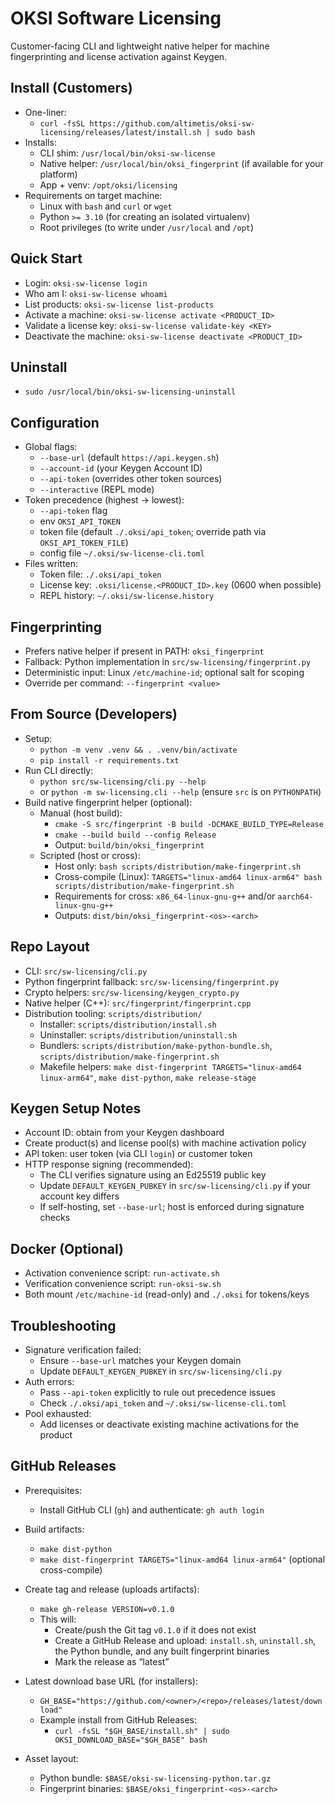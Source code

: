# OKSI Software Licensing

Customer-facing CLI and lightweight native helper for machine fingerprinting and license activation against Keygen.

## Install (Customers)

- One-liner:
  - `curl -fsSL https://github.com/altimetis/oksi-sw-licensing/releases/latest/install.sh | sudo bash`
- Installs:
  - CLI shim: `/usr/local/bin/oksi-sw-license`
  - Native helper: `/usr/local/bin/oksi_fingerprint` (if available for your platform)
  - App + venv: `/opt/oksi/licensing`
- Requirements on target machine:
  - Linux with `bash` and `curl` or `wget`
  - Python `>= 3.10` (for creating an isolated virtualenv)
  - Root privileges (to write under `/usr/local` and `/opt`)

## Quick Start

- Login: `oksi-sw-license login`
- Who am I: `oksi-sw-license whoami`
- List products: `oksi-sw-license list-products`
- Activate a machine: `oksi-sw-license activate <PRODUCT_ID>`
- Validate a license key: `oksi-sw-license validate-key <KEY>`
- Deactivate the machine: `oksi-sw-license deactivate <PRODUCT_ID>`

## Uninstall

- `sudo /usr/local/bin/oksi-sw-licensing-uninstall`

## Configuration

- Global flags:
  - `--base-url` (default `https://api.keygen.sh`)
  - `--account-id` (your Keygen Account ID)
  - `--api-token` (overrides other token sources)
  - `--interactive` (REPL mode)
- Token precedence (highest → lowest):
  - `--api-token` flag
  - env `OKSI_API_TOKEN`
  - token file (default `./.oksi/api_token`; override path via `OKSI_API_TOKEN_FILE`)
  - config file `~/.oksi/sw-license-cli.toml`
- Files written:
  - Token file: `./.oksi/api_token`
  - License key: `.oksi/license.<PRODUCT_ID>.key` (0600 when possible)
  - REPL history: `~/.oksi/sw-license.history`

## Fingerprinting

- Prefers native helper if present in PATH: `oksi_fingerprint`
- Fallback: Python implementation in `src/sw-licensing/fingerprint.py`
- Deterministic input: Linux `/etc/machine-id`; optional salt for scoping
- Override per command: `--fingerprint <value>`

## From Source (Developers)

- Setup:
  - `python -m venv .venv && . .venv/bin/activate`
  - `pip install -r requirements.txt`
- Run CLI directly:
  - `python src/sw-licensing/cli.py --help`
  - or `python -m sw-licensing.cli --help` (ensure `src` is on `PYTHONPATH`)
- Build native fingerprint helper (optional):
  - Manual (host build):
    - `cmake -S src/fingerprint -B build -DCMAKE_BUILD_TYPE=Release`
    - `cmake --build build --config Release`
    - Output: `build/bin/oksi_fingerprint`
  - Scripted (host or cross):
    - Host only: `bash scripts/distribution/make-fingerprint.sh`
    - Cross-compile (Linux): `TARGETS="linux-amd64 linux-arm64" bash scripts/distribution/make-fingerprint.sh`
    - Requirements for cross: `x86_64-linux-gnu-g++` and/or `aarch64-linux-gnu-g++`
    - Outputs: `dist/bin/oksi_fingerprint-<os>-<arch>`

## Repo Layout

- CLI: `src/sw-licensing/cli.py`
- Python fingerprint fallback: `src/sw-licensing/fingerprint.py`
- Crypto helpers: `src/sw-licensing/keygen_crypto.py`
- Native helper (C++): `src/fingerprint/fingerprint.cpp`
- Distribution tooling: `scripts/distribution/`
  - Installer: `scripts/distribution/install.sh`
  - Uninstaller: `scripts/distribution/uninstall.sh`
  - Bundlers: `scripts/distribution/make-python-bundle.sh`, `scripts/distribution/make-fingerprint.sh`
  - Makefile helpers: `make dist-fingerprint TARGETS="linux-amd64 linux-arm64"`, `make dist-python`, `make release-stage`

## Keygen Setup Notes

- Account ID: obtain from your Keygen dashboard
- Create product(s) and license pool(s) with machine activation policy
- API token: user token (via CLI `login`) or customer token
- HTTP response signing (recommended):
  - The CLI verifies signature using an Ed25519 public key
  - Update `DEFAULT_KEYGEN_PUBKEY` in `src/sw-licensing/cli.py` if your account key differs
  - If self-hosting, set `--base-url`; host is enforced during signature checks

## Docker (Optional)

- Activation convenience script: `run-activate.sh`
- Verification convenience script: `run-oksi-sw.sh`
- Both mount `/etc/machine-id` (read-only) and `./.oksi` for tokens/keys

## Troubleshooting

- Signature verification failed:
  - Ensure `--base-url` matches your Keygen domain
  - Update `DEFAULT_KEYGEN_PUBKEY` in `src/sw-licensing/cli.py`
- Auth errors:
  - Pass `--api-token` explicitly to rule out precedence issues
  - Check `./.oksi/api_token` and `~/.oksi/sw-license-cli.toml`
- Pool exhausted:
  - Add licenses or deactivate existing machine activations for the product

## GitHub Releases

- Prerequisites:
  - Install GitHub CLI (`gh`) and authenticate: `gh auth login`

- Build artifacts:
  - `make dist-python`
  - `make dist-fingerprint TARGETS="linux-amd64 linux-arm64"` (optional cross-compile)

- Create tag and release (uploads artifacts):
  - `make gh-release VERSION=v0.1.0`
  - This will:
    - Create/push the Git tag `v0.1.0` if it does not exist
    - Create a GitHub Release and upload: `install.sh`, `uninstall.sh`, the Python bundle, and any built fingerprint binaries
    - Mark the release as “latest”

- Latest download base URL (for installers):
  - `GH_BASE="https://github.com/<owner>/<repo>/releases/latest/download"`
  - Example install from GitHub Releases:
    - `curl -fsSL "$GH_BASE/install.sh" | sudo OKSI_DOWNLOAD_BASE="$GH_BASE" bash`

- Asset layout:
  - Python bundle: `$BASE/oksi-sw-licensing-python.tar.gz`
  - Fingerprint binaries: `$BASE/oksi_fingerprint-<os>-<arch>`
